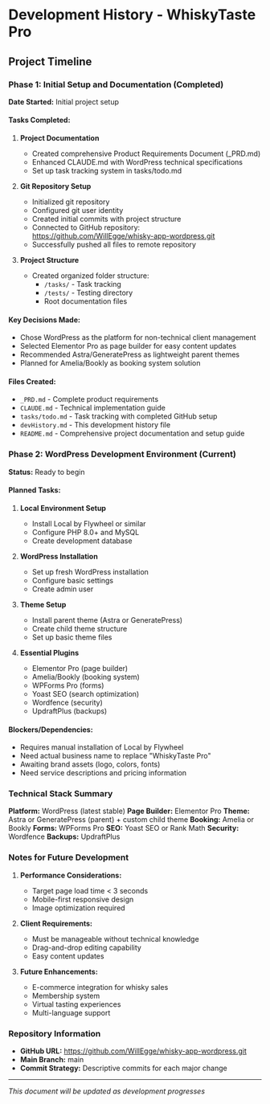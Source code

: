 # Development History - WhiskyTaste Pro

## Project Timeline

### Phase 1: Initial Setup and Documentation (Completed)

**Date Started:** Initial project setup

#### Tasks Completed:

1. **Project Documentation**
   - Created comprehensive Product Requirements Document (_PRD.md)
   - Enhanced CLAUDE.md with WordPress technical specifications
   - Set up task tracking system in tasks/todo.md

2. **Git Repository Setup**
   - Initialized git repository
   - Configured git user identity
   - Created initial commits with project structure
   - Connected to GitHub repository: https://github.com/WillEgge/whisky-app-wordpress.git
   - Successfully pushed all files to remote repository

3. **Project Structure**
   - Created organized folder structure:
     - `/tasks/` - Task tracking
     - `/tests/` - Testing directory
     - Root documentation files

#### Key Decisions Made:
- Chose WordPress as the platform for non-technical client management
- Selected Elementor Pro as page builder for easy content updates
- Recommended Astra/GeneratePress as lightweight parent themes
- Planned for Amelia/Bookly as booking system solution

#### Files Created:
- `_PRD.md` - Complete product requirements
- `CLAUDE.md` - Technical implementation guide
- `tasks/todo.md` - Task tracking with completed GitHub setup
- `devHistory.md` - This development history file
- `README.md` - Comprehensive project documentation and setup guide

### Phase 2: WordPress Development Environment (Current)

**Status:** Ready to begin

#### Planned Tasks:
1. **Local Environment Setup**
   - Install Local by Flywheel or similar
   - Configure PHP 8.0+ and MySQL
   - Create development database

2. **WordPress Installation**
   - Set up fresh WordPress installation
   - Configure basic settings
   - Create admin user

3. **Theme Setup**
   - Install parent theme (Astra or GeneratePress)
   - Create child theme structure
   - Set up basic theme files

4. **Essential Plugins**
   - Elementor Pro (page builder)
   - Amelia/Bookly (booking system)
   - WPForms Pro (forms)
   - Yoast SEO (search optimization)
   - Wordfence (security)
   - UpdraftPlus (backups)

#### Blockers/Dependencies:
- Requires manual installation of Local by Flywheel
- Need actual business name to replace "WhiskyTaste Pro"
- Awaiting brand assets (logo, colors, fonts)
- Need service descriptions and pricing information

### Technical Stack Summary

**Platform:** WordPress (latest stable)
**Page Builder:** Elementor Pro
**Theme:** Astra or GeneratePress (parent) + custom child theme
**Booking:** Amelia or Bookly
**Forms:** WPForms Pro
**SEO:** Yoast SEO or Rank Math
**Security:** Wordfence
**Backups:** UpdraftPlus

### Notes for Future Development

1. **Performance Considerations:**
   - Target page load time < 3 seconds
   - Mobile-first responsive design
   - Image optimization required

2. **Client Requirements:**
   - Must be manageable without technical knowledge
   - Drag-and-drop editing capability
   - Easy content updates

3. **Future Enhancements:**
   - E-commerce integration for whisky sales
   - Membership system
   - Virtual tasting experiences
   - Multi-language support

### Repository Information
- **GitHub URL:** https://github.com/WillEgge/whisky-app-wordpress.git
- **Main Branch:** main
- **Commit Strategy:** Descriptive commits for each major change

---
*This document will be updated as development progresses*
